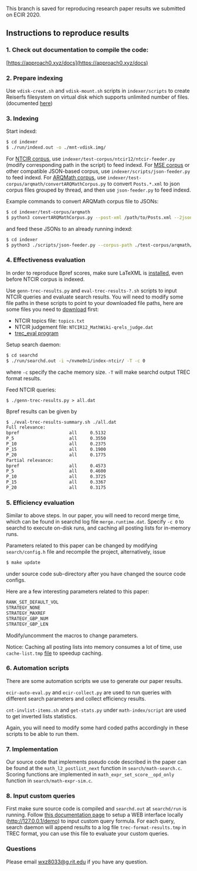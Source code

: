 This branch is saved for reproducing research paper results we submitted on ECIR 2020.

## Instructions to reproduce results

### 1. Check out documentation to compile the code:
[https://approach0.xyz/docs](https://approach0.xyz/docs)

### 2. Prepare indexing
Use `vdisk-creat.sh` and `vdisk-mount.sh` scripts in `indexer/scripts` to create Reiserfs filesystem on virtual disk which supports unlimited number of files.
(documented [here](https://approach0.xyz/docs/src/vdisk.html))

### 3. Indexing
Start indexd:
```sh
$ cd indexer
$ ./run/indexd.out -o ./mnt-vdisk.img/
```

For [NTCIR corpus](https://drive.google.com/open?id=1emboT7k4m7yKjru3AOb1xScZgbUnQuC8), use `indexer/test-corpus/ntcir12/ntcir-feeder.py` (modify corresponding path in the script) to feed indexd.
For [MSE corpus](https://www.cs.rit.edu/~dprl/data/mse-corpus.tar.gz) or other compatible JSON-based corpus, use `indexer/scripts/json-feeder.py` to feed indexd.
For [ARQMath corpus](https://drive.google.com/drive/folders/1ZPKIWDnhMGRaPNVLi1reQxZWTfH2R4u3), use `indexer/test-corpus/arqmath/convertARQMathCorpus.py` to convert `Posts.*.xml` to json corpus files grouped by thread, and then use `json-feeder.py` to feed indexd.

Example commands to convert ARQMath corpus file to JSONs:
```sh
$ cd indexer/test-corpus/arqmath
$ python3 convertARQMathCorpus.py --post-xml /path/to/Posts.xml --2json ./tmp
```
and feed these JSONs to an already running indexd:
```sh
$ cd indexer
$ python3 ./scripts/json-feeder.py --corpus-path ./test-corpus/arqmath/tmp
```

### 4. Effectiveness evaluation
In order to reproduce Bpref scores, make sure LaTeXML is [installed](https://approach0.xyz/docs/src/appendix_indri.html#install-latexml), even before NTCIR corpus is indexed.

Use `genn-trec-results.py` and `eval-trec-results-?.sh` scripts to input NTCIR queries and evaluate search results.
You will need to modify some file paths in these scripts to point to your downloaded file paths, here are some files you need to [download](https://drive.google.com/open?id=1emboT7k4m7yKjru3AOb1xScZgbUnQuC8) first:

* NTCIR topics file: `topics.txt`
* NTCIR judgement file: `NTCIR12_MathWiki-qrels_judge.dat`
* [trec_eval program](https://github.com/usnistgov/trec_eval)

Setup search daemon:
```sh
$ cd searchd
$ ./run/searchd.out -i ~/nvme0n1/index-ntcir/ -T -c 0
```
where `-c` specify the cache memory size. `-T` will make searchd output TREC format results.

Feed NTCIR queries:
```
$ ./genn-trec-results.py > all.dat
```

Bpref results can be given by
```sh
$ ./eval-trec-results-summary.sh ./all.dat
Full relevance:
bpref                   all     0.5132
P_5                     all     0.3550
P_10                    all     0.2375
P_15                    all     0.1900
P_20                    all     0.1775
Partial relevance:
bpref                   all     0.4573
P_5                     all     0.4600
P_10                    all     0.3725
P_15                    all     0.3367
P_20                    all     0.3175
```

### 5. Efficiency evaluation
Similar to above steps. In our paper, you will need to record merge time, which can be found in searchd log file `merge.runtime.dat`.
Specify `-c 0` to searchd to execute on-disk runs, and caching all posting lists for in-memory runs. 

Parameters related to this paper can be changed by modifying `search/config.h` file and recompile the project, alternatively, issue
```sh
$ make update
```
under source code sub-directory after you have changed the source code configs.

Here are a few interesting parameters related to this paper:
```c
RANK_SET_DEFAULT_VOL
STRATEGY_NONE
STRATEGY_MAXREF
STRATEGY_GBP_NUM
STRATEGY_GBP_LEN
```
Modify/uncomment the macros to change parameters.

Notice: Caching all posting lists into memory consumes a lot of time, use `cache-list.tmp` [file](https://github.com/approach0/search-engine/tree/ecir2019#retrieval) to speedup caching.

### 6. Automation scripts
There are some automation scripts we use to generate our paper results.

`ecir-auto-eval.py` and `ecir-collect.py` are used to run queries with different search parameters and collect efficiency results.

`cnt-invlist-items.sh` and `get-stats.py` under `math-index/script` are used to get inverted lists statistics.

Again, you will need to modify some hard coded paths accordingly in these scripts to be able to run them.

### 7. Implementation
Our source code that implements pseudo code described in the paper can be found at the `math_l2_postlist_next` function in `search/math-search.c`.
Scoring functions are implemented in `math_expr_set_score__opd_only` function in `search/math-expr-sim.c`.

### 8. Input custom queries
First make sure source code is compiled and `searchd.out` at `searchd/run` is running.
Follow [this documentation page](https://approach0.xyz/docs/src/demo.html) to setup a WEB interface locally (http://127.0.0.1/demo) to input custom query formula.
For each query, search daemon will append results to a log file `trec-format-results.tmp` in TREC format, you can use this file to evaluate your custom queries.

### Questions
Please email wxz8033@g.rit.edu if you have any question.
